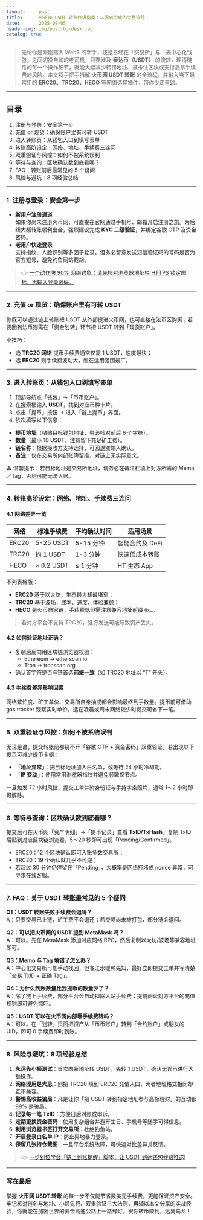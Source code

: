 ```yaml
---
layout:     post
title:      火币网 USDT 转账终极指南：从零到完成的完整流程
date:       2025-09-05
header-img: img/post-bg-desk.jpg
catalog: true
---
```


> 无论你是刚刚踏入 Web3 的新手，还是已经在「交易所」与「去中心化钱包」之间切换自如的老司机，只要涉及 **泰达币（USDT）** 的流转，理清链路的每一个操作细节，就能大幅减少转错地址、被卡住区块或支付高昂手续费的风险。本文将手把手拆解 **火币网 USDT 转账** 的全流程，并融入当下最常用的 **ERC20、TRC20、HECO** 等网络选择插件，带你少走弯路。

---

## 目录

1. 注册与登录：安全第一步  
2. 充值 or 现货：确保账户里有可转 USDT  
3. 进入转账页：从钱包入口到填写表单  
4. 转账高阶设定：网络、地址、手续费三连问  
5. 双重验证与风控：如何不被系统误判  
6. 等待与查询：区块确认数到底看哪？  
7. FAQ：转账前后最常见的 5 个疑问  
8. 风险与避坑：8 项经验总结

---

### 1. 注册与登录：安全第一步

- **新用户注册通道**  
  如果你尚未注册火币网，可直接在官网通过手机号、邮箱开启注册之旅。为后续大额转账顺利出金，强烈建议完成 **KYC 二级验证**，并绑定谷歌 OTP 及资金密码。  
- **老用户快速登录**  
  支持指纹、人脸识别等多因子登录。但务必留意发送短信验证码的号码是否为官方短号，避免钓鱼网站截胡。

> 👉 [一个动作防 90% 网络钓鱼：请先核对浏览器地址栏 HTTPS 锁定图标，再输入登录密码。](https://okxdog.com/)

---

### 2. 充值 or 现货：确保账户里有可转 USDT

你既可以通过链上转账把 USDT 从外部提进火币网，也可直接在法币区购买；若要回到法币则需在「资金划转」环节把 USDT 转到「现货账户」。  

小技巧：  
- 选 **TRC20 网络** 提币手续费通常仅需 1 USDT，速度最快；  
- 选 **ERC20** 则手续费波动大，胜在适用范围最广。

---

### 3. 进入转账页：从钱包入口到填写表单

1. 顶部导航点「钱包」→「币币账户」。  
2. 在搜索框输入 **USDT**，找到对应币种卡片。  
3. 点击「提币」按钮 → 进入「链上提币」界面。  
4. 依次填写以下信息：

- **提币地址**（粘贴目标钱包地址，务必核对前后 6 个字符）。  
- **数量**（最小 10 USDT，注意留下充足矿工费）。  
- **链名称**：根据接收方支持选择，可回退空输入确认。  
- **备注**：仅在交易所内部账簿留痕，对链上无实际意义。

⚠️ 温馨提示：若目标地址是交易所地址，请务必在备注栏填上对方所需的 Memo／Tag，否则可能无法入账。

---

### 4. 转账高阶设定：网络、地址、手续费三连问

#### 4.1 网络差异一览

| 网络  | 标准手续费 | 平均确认时间 | 适用场景 |
|-------|-----------|-------------|----------|
| ERC20 | 5-25 USDT | 5-15 分钟   | 智能合约及 DeFi |
| TRC20 | 约 1 USDT | 1-3 分钟    | 快速低成本转账 |
| HECO  | ≈ 0.2 USDT | ≤ 1 分钟    | HT 生态 App |

不列表格版：  
- **ERC20** 基于以太坊，生态最大却最堵车；  
- **TRC20** 基于波场，成本、速度、体验兼顾；  
- **HECO** 是火币自家链，手续费低但需注意兼容地址前缀 `0x…`。

> 若对方平台不支持 TRC20，强行发送可能导致资产丢失。

#### 4.2 如何验证地址正确？

- 复制后反向用区块链浏览器校验：  
  - Ethereum → etherscan.io  
  - Tron → tronscan.org  
- 确认首字符是否与链首选**前缀一致**（如 TRC20 地址以 “T” 开头）。

#### 4.3 手续费差异影响因素

网络繁忙度、矿工单价、交易所自身抽成都会影响最终到手数量。提币前可借助 gas tracker 观察实时单价，选在凌晨或周末网络较少时提交可省下一笔。

---

### 5. 双重验证与风控：如何不被系统误判

无论是谁，提交转账前都绕不开「谷歌 OTP + 资金密码」双重验证。若出现以下提示可减少提币卡顿：

- **「地址异常」**：把目标地址加入白名单，或等待 24 小时冷却期。  
- **「IP 变动」**：使用常用浏览器指纹并避免频繁换节点。  

一旦触发 72 小时风控，提交工单并附身份证与手持字条照片，通常 1～2 小时即可解除。

---

### 6. 等待与查询：区块确认数到底看哪？

提交后可在火币网「资产明细」→「提币记录」查看 **TxID/TxHash**。复制 TxID 后贴到对应区块链浏览器，5～20 秒即可出现「Pending/Confirmed」。  
- ERC20：12 个区块确认即可入账多数交易所；  
- TRC20：19 个确认就几乎不可逆；  
- 若超过 30 分钟仍停留在「Pending」，大概率是网络拥堵或 nonce 异常，可寻求在线客服。

---

### 7. FAQ：关于 USDT 转账最常见的 5 个疑问

**Q1：USDT 转账失败手续费会退吗？**  
A：只要交易已上链，矿工费不会退还；若交易尚未被打包，部分链会退回。

**Q2：可以把火币网的 USDT 提到 MetaMask 吗？**  
A：可以。先在 MetaMask 添加对应网络 RPC，然后复制以太坊/波场等兼容地址即可。

**Q3：Memo 与 Tag 填错了怎么办？**  
A：中心化交易所可能手动找回，但春江水暖鸭先知，最好立即提交工单并写清楚「交易 TxID + 正确 Tag」。  

**Q4：为什么到账数量比我提币的数量少了？**  
A：除了链上手续费，部分平台会自动扣除入站手续费；提前阅读对方平台的充值规则即可避免惊吓。

**Q5：USDT 可以在火币网内部零手续费转吗？**  
A：可以。在「划转」页面把资产从「币币账户」转到「合约账户」或朋友的 UID，即可 0 手续费即时到账。

---

### 8. 风险与避坑：8 项经验总结

1. **永远先小额测试**：首次向新地址转 USDT，先转 1 USDT，确认无误再进行大额操作。  
2. **网络混用是大忌**：别把 TRC20 填到 ERC20 充值入口，两者地址格式相同却互不兼容。  
3. **警惕高收益骗局**：凡是让你「把 USDT 转到指定地址参与高额理财」的互动都 99% 是骗局。  
4. **记录每一笔 TxID**：方便日后对账或申诉。  
5. **定期更换资金密码**：使用复杂组合并避开生日、手机号等随手可得信息。  
6. **利用浏览器书签打开交易所**：杜绝钓鱼站。  
7. **开启登录白名单 IP**：防止异地暴力登录。  
8. **保留几张持仓截图**：一旦平台系统故障，可快速对比差异并反馈。

> 👉 [一步到位学会「链上到账提醒」脚本，让 USDT 到达钱包秒级推送!](https://okxdog.com/)

---

### 写在最后

掌握 **火币网 USDT 转账** 的每一步不仅能节省数美元手续费，更能保证资产安全。牢记核对链名与地址、小额先行、双重验证三大法则，再辅以本文分享的实战经验，你就能在加密世界的资金高速公路上一路绿灯。祝你转币顺利，远离乌龙！